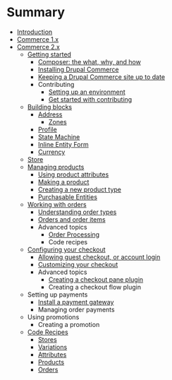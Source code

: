 # Summary

* [Introduction](README.md)
* [Commerce 1.x](v1/README.md)
* [Commerce 2.x](v2/README.md)
    * [Getting started](v2/getting-started.md)
        * [Composer: the what, why, and how](v2/getting-started/composer.md)
        * [Installing Drupal Commerce](v2/getting-started/install.md)
        * [Keeping a Drupal Commerce site up to date](v2/getting-started/update.md)
        * Contributing
            * [Setting up an environment](v2/getting-started/contributing/development-environment.md)
            * [Get started with contributing](v2/getting-started/contributing/developing.md)
    * [Building blocks](v2/building-blocks/index.md)
        * [Address](v2/building-blocks/address/README.md)
            * [Zones](v2/building-blocks/address/zones.md)
        * [Profile](v2/building-blocks/profile.md)
        * [State Machine](v2/building-blocks/state-machine.md)
        * [Inline Entity Form](v2/building-blocks/ief.md)
        * [Currency](v2/building-blocks/currency.md)
    * [Store](v2/store.md)
    * [Managing products](v2/product/index.md)
        * [Using product attributes](v2/product/product-attributes.md)
        * [Making a product](v2/product/products.md)
        * [Creating a new product type](v2/product/product-type.md)
        * [Purchasable Entities](v2/product/purchasable-entities.md)
    * [Working with orders](v2/orders/index.md)
        * [Understanding order types](v2/orders/order-types.md)
        * [Orders and order items](v2/orders/order-items.md)
        * Advanced topics
            * [Order Processing](v2/orders/order-processing.md)
            * Code recipes
    * [Configuring your checkout](v2/checkout/index.md)
        * [Allowing guest checkout, or account login](v2/checkout/guest.md)
        * [Customizing your checkout](v2/checkout/customize.md)
        * Advanced topics
            * [Creating a checkout pane plugin](v2/checkout/checkout-pane-plugin.md)
            * Creating a checkout flow plugin
    * Setting up payments
        * [Install a payment gateway](v2/install-a-payment-gateway.md)
        * Managing order payments
    * Using promotions
        * Creating a promotion
    * [Code Recipes](v2/recipes/index.md)
        * [Stores](v2/recipes/stores.md)
        * [Variations](v2/recipes/variations.md)
        * [Attributes](v2/recipes/attributes.md)
        * [Products](v2/recipes/products.md)
        * [Orders](v2/recipes/orders.md)

